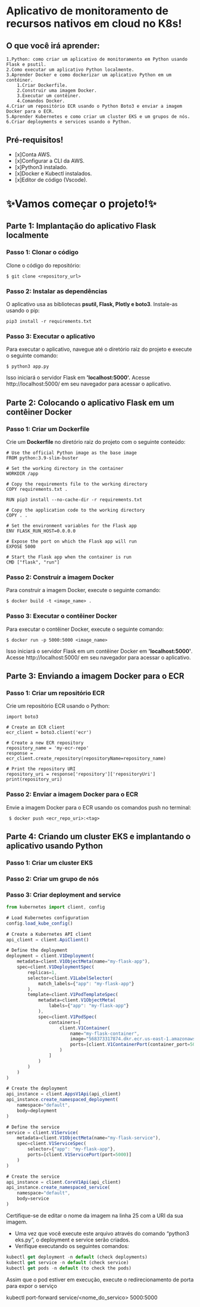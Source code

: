 # **Aplicativo de monitoramento de recursos nativos em cloud no K8s!**

## O que você irá aprender:

```
1.Python: como criar um aplicativo de monitoramento em Python usando Flask e psutil.
2.Como executar um aplicativo Python localmente.
3.Aprender Docker e como dockerizar um aplicativo Python em um contêiner.
    1.Criar Dockerfile.
    2.Construir uma imagem Docker.
    3.Executar um contêiner.
    4.Comandos Docker.
4.Criar um repositório ECR usando o Python Boto3 e enviar a imagem Docker para o ECR.
5.Aprender Kubernetes e como criar um cluster EKS e um grupos de nós.
6.Criar deployments e services usando o Python.
```

## **Pré-requisitos!**

- [x]Conta AWS.
- [x]Configurar a CLI da AWS.
- [x]Python3 instalado.
- [x]Docker e Kubectl instalados.
- [x]Editor de código (Vscode).

# ✨Vamos começar o projeto!✨

## **Parte 1: Implantação do aplicativo Flask localmente**

### **Passo 1: Clonar o código**

Clone o código do repositório:

```
$ git clone <repository_url>
```

### **Passo 2: Instalar as dependências**

O aplicativo usa as bibliotecas **psutil, Flask, Plotly e boto3**. Instale-as usando o pip:

```
pip3 install -r requirements.txt
```

### **Passo 3: Executar o aplicativo**

Para executar o aplicativo, navegue até o diretório raiz do projeto e execute o seguinte comando:

```
$ python3 app.py
```

Isso iniciará o servidor Flask em **'localhost:5000'.** Acesse http://localhost:5000/ em seu navegador para acessar o aplicativo.

## **Parte 2: Colocando o aplicativo Flask em um contêiner Docker**

### **Passo 1: Criar um Dockerfile**

Crie um **Dockerfile** no diretório raiz do projeto com o seguinte conteúdo:

```
# Use the official Python image as the base image
FROM python:3.9-slim-buster

# Set the working directory in the container
WORKDIR /app

# Copy the requirements file to the working directory
COPY requirements.txt .

RUN pip3 install --no-cache-dir -r requirements.txt

# Copy the application code to the working directory
COPY . .

# Set the environment variables for the Flask app
ENV FLASK_RUN_HOST=0.0.0.0

# Expose the port on which the Flask app will run
EXPOSE 5000

# Start the Flask app when the container is run
CMD ["flask", "run"]
```

### **Passo 2: Construir a imagem Docker**

Para construir a imagem Docker, execute o seguinte comando:

```
$ docker build -t <image_name> .
```

### **Passo 3: Executar o contêiner Docker**

Para executar o contêiner Docker, execute o seguinte comando:

```
$ docker run -p 5000:5000 <image_name>
```

Isso iniciará o servidor Flask em um contêiner Docker em **'localhost:5000'**. Acesse http://localhost:5000/ em seu navegador para acessar o aplicativo.

## **Parte 3: Enviando a imagem Docker para o ECR**

### **Passo 1: Criar um repositório ECR**

Crie um repositório ECR usando o Python:

```
import boto3

# Create an ECR client
ecr_client = boto3.client('ecr')

# Create a new ECR repository
repository_name = 'my-ecr-repo'
response = ecr_client.create_repository(repositoryName=repository_name)

# Print the repository URI
repository_uri = response['repository']['repositoryUri']
print(repository_uri)
```

### **Passo 2: Enviar a imagem Docker para o ECR**

Envie a imagem Docker para o ECR usando os comandos push no terminal:

```
 $ docker push <ecr_repo_uri>:<tag>
```

## **Parte 4: Criando um cluster EKS e implantando o aplicativo usando Python**

### **Passo 1: Criar um cluster EKS**

### **Passo 2: Criar um grupo de nós**

### **Passo 3: Criar deployment and service**

```jsx
from kubernetes import client, config

# Load Kubernetes configuration
config.load_kube_config()

# Create a Kubernetes API client
api_client = client.ApiClient()

# Define the deployment
deployment = client.V1Deployment(
    metadata=client.V1ObjectMeta(name="my-flask-app"),
    spec=client.V1DeploymentSpec(
        replicas=1,
        selector=client.V1LabelSelector(
            match_labels={"app": "my-flask-app"}
        ),
        template=client.V1PodTemplateSpec(
            metadata=client.V1ObjectMeta(
                labels={"app": "my-flask-app"}
            ),
            spec=client.V1PodSpec(
                containers=[
                    client.V1Container(
                        name="my-flask-container",
                        image="568373317874.dkr.ecr.us-east-1.amazonaws.com/my-cloud-native-repo:latest",
                        ports=[client.V1ContainerPort(container_port=5000)]
                    )
                ]
            )
        )
    )
)

# Create the deployment
api_instance = client.AppsV1Api(api_client)
api_instance.create_namespaced_deployment(
    namespace="default",
    body=deployment
)

# Define the service
service = client.V1Service(
    metadata=client.V1ObjectMeta(name="my-flask-service"),
    spec=client.V1ServiceSpec(
        selector={"app": "my-flask-app"},
        ports=[client.V1ServicePort(port=5000)]
    )
)

# Create the service
api_instance = client.CoreV1Api(api_client)
api_instance.create_namespaced_service(
    namespace="default",
    body=service
)
```

Certifique-se de editar o nome da imagem na linha 25 com a URI da sua imagem.

- Uma vez que você execute este arquivo através do comando “python3 eks.py”, o deployment e service serão criados.
- Verifique executando os seguintes comandos:

```jsx
kubectl get deployment -n default (check deployments)
kubectl get service -n default (check service)
kubectl get pods -n default (to check the pods)
```

Assim que o pod estiver em execução, execute o redirecionamento de porta para expor o serviço

kubectl port-forward service/<nome_do_servico> 5000:5000
